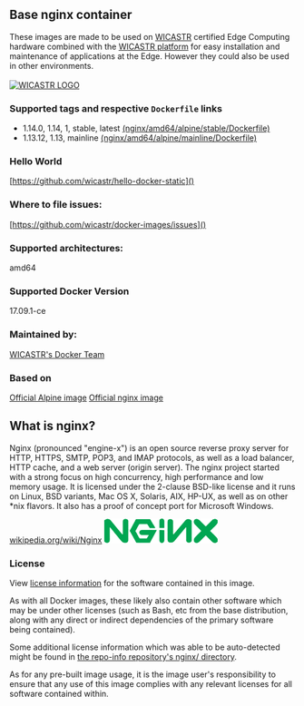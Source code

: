 ## Base nginx container
These images are made to be used on [WICASTR](https://wicastr.com) certified Edge Computing hardware combined with the [WICASTR platform](https://cloud.wicastr.net) for easy installation and maintenance of applications at the Edge.
However they could also be used in other environments.
&nbsp;   
&nbsp;   
[![WICASTR LOGO](https://wicastr.com/images/logo-WiCastr-horizontal.png)](https://wicastr.com)
&nbsp;  
### Supported tags and respective `Dockerfile` links
  * 1.14.0, 1.14, 1, stable, latest [(nginx/amd64/alpine/stable/Dockerfile)](https://github.com/wicastr/docker-images/blob/master/nginx/amd64/alpine/stable/Dockerfile)
  * 1.13.12, 1.13, mainline [(nginx/amd64/alpine/mainline/Dockerfile)](https://github.com/wicastr/docker-images/blob/master/nginx/amd64/alpine/mainline/Dockerfile)

### Hello World
[https://github.com/wicastr/hello-docker-static]()

### Where to file issues:
[https://github.com/wicastr/docker-images/issues]()

### Supported architectures:
amd64

### Supported Docker Version
17.09.1-ce

### Maintained by:
[WICASTR's Docker Team](mailto:dockers@wicastr.com)

### Based on
[Official Alpine image](https://hub.docker.com/_/alpine)
[Official nginx image](https://hub.docker.com/_/nginx/)

## What is nginx?
Nginx (pronounced "engine-x") is an open source reverse proxy server for HTTP, HTTPS, SMTP, POP3, and IMAP protocols, as well as a load balancer, HTTP cache, and a web server (origin server). The nginx project started with a strong focus on high concurrency, high performance and low memory usage. It is licensed under the 2-clause BSD-like license and it runs on Linux, BSD variants, Mac OS X, Solaris, AIX, HP-UX, as well as on other *nix flavors. It also has a proof of concept port for Microsoft Windows.

[wikipedia.org/wiki/Nginx](https://en.wikipedia.org/wiki/Nginx)
[![Nginx](https://raw.githubusercontent.com/docker-library/docs/01c12653951b2fe592c1f93a13b4e289ada0e3a1/nginx/logo.png)](http://nginx.org/)

### License
View [license information](http://nginx.org/LICENSE) for the software contained in this image.

As with all Docker images, these likely also contain other software which may be under other licenses (such as Bash, etc from the base distribution, along with any direct or indirect dependencies of the primary software being contained).

Some additional license information which was able to be auto-detected might be found in [the repo-info repository's nginx/ directory](https://github.com/docker-library/repo-info/tree/master/repos/nginx).

As for any pre-built image usage, it is the image user's responsibility to ensure that any use of this image complies with any relevant licenses for all software contained within.
